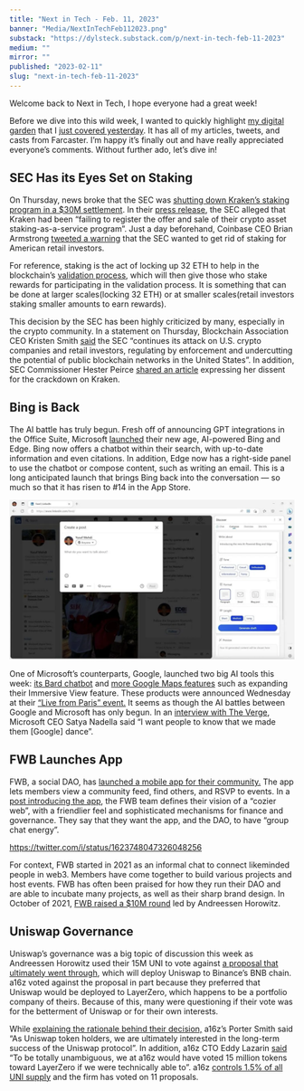 ```yaml
---
title: "Next in Tech - Feb. 11, 2023"
banner: "Media/NextInTechFeb112023.png"
substack: "https://dylsteck.substack.com/p/next-in-tech-feb-11-2023"
medium: ""
mirror: ""
published: "2023-02-11"
slug: "next-in-tech-feb-11-2023"
---
```

Welcome back to Next in Tech, I hope everyone had a great week!

Before we dive into this wild week, I wanted to quickly highlight [my digital garden](https://dylansteck.com) that I [just covered yesterday](https://dylsteck.substack.com/p/building-a-digital-garden). It has all of my articles, tweets, and casts from Farcaster. I’m happy it’s finally out and have really appreciated everyone’s comments. Without further ado, let’s dive in!

## SEC Has its Eyes Set on Staking

On Thursday, news broke that the SEC was [shutting down Kraken’s staking program in a $30M settlement](https://www.bloomberg.com/news/articles/2023-02-09/crypto-exchange-kraken-ends-staking-program-in-sec-settlement). In their [press release](https://www.sec.gov/news/press-release/2023-25), the SEC alleged that Kraken had been “failing to register the offer and sale of their crypto asset staking-as-a-service program”. Just a day beforehand, Coinbase CEO Brian Armstrong [tweeted a warning](https://twitter.com/brian_armstrong/status/1623459203150131201) that the SEC wanted to get rid of staking for American retail investors.

For reference, staking is the act of locking up 32 ETH to help in the blockchain’s [validation process](https://ethereum.org/en/developers/docs/consensus-mechanisms/pos/#validators), which will then give those who stake rewards for participating in the validation process. It is something that can be done at larger scales(locking 32 ETH) or at smaller scales(retail investors staking smaller amounts to earn rewards).

This decision by the SEC has been highly criticized by many, especially in the crypto community. In a statement on Thursday, Blockchain Association CEO Kristen Smith [said](https://theblockchainassociation.org/blockchain-association-reacts-to-todays-settlement-between-the-sec-and-kraken/) the SEC “continues its attack on U.S. crypto companies and retail investors, regulating by enforcement and undercutting the potential of public blockchain networks in the United States”. In addition, SEC Commissioner Hester Peirce [shared an article](https://www.sec.gov/news/statement/peirce-statement-kraken-020923) expressing her dissent for the crackdown on Kraken.

## Bing is Back

The AI battle has truly begun. Fresh off of announcing GPT integrations in the Office Suite, Microsoft [launched](https://blogs.microsoft.com/blog/2023/02/07/reinventing-search-with-a-new-ai-powered-microsoft-bing-and-edge-your-copilot-for-the-web/) their new age, AI-powered Bing and Edge. Bing now offers a chatbot within their search, with up-to-date information and even citations. In addition, Edge now has a right-side panel to use the chatbot or compose content, such as writing an email. This is a long anticipated launch that brings Bing back into the conversation — so much so that it has risen to #14 in the App Store.

![New Bing](Media/NewBing.png)

One of Microsoft’s counterparts, Google, launched two big AI tools this week: [its Bard chatbot](https://blog.google/technology/ai/bard-google-ai-search-updates/) and [more Google Maps features](https://www.computerworld.com/article/3687224/google-maps-gets-more-immersive-live-views-even-from-above.html) such as expanding their Immersive View feature. These products were announced Wednesday at their [“Live from Paris” event.](https://www.youtube.com/watch?v=yLWXJ22LUEc) It seems as though the AI battles between Google and Microsoft has only begun. In an [interview with The Verge](https://www.youtube.com/watch?v=QinFy0RFDr8), Microsoft CEO Satya Nadella said “I want people to know that we made them [Google] dance”.

## FWB Launches App

FWB, a social DAO, has [launched a mobile app for their community.](https://app.fwb.help/) The app lets members view a community feed, find others, and RSVP to events. In a [post introducing the app](https://www.fwb.help/editorial/introducing-fwb-social-platform), the FWB team defines their vision of a “cozier web”, with a friendlier feel and sophisticated mechanisms for finance and governance. They say that they want the app, and the DAO, to have “group chat energy”.

https://twitter.com/i/status/1623748047326048256

For context, FWB started in 2021 as an informal chat to connect likeminded people in web3. Members have come together to build various projects and host events. FWB has often been praised for how they run their DAO and are able to incubate many projects, as well as their sharp brand design. In October of 2021, [FWB raised a $10M round](https://fwb.mirror.xyz/PW77qpj2pnP9cjR5QDTa8fizBjtkSXvJqxD8k2TIcUQ) led by Andreessen Horowitz.

## Uniswap Governance

Uniswap’s governance was a big topic of discussion this week as Andreessen Horowitz used their 15M UNI to vote against [a proposal that ultimately went through](https://www.tally.xyz/gov/uniswap/proposal/31), which will deploy Uniswap to Binance’s BNB chain. a16z voted against the proposal in part because they preferred that Uniswap would be deployed to LayerZero, which happens to be a portfolio company of theirs. Because of this, many were questioning if their vote was for the betterment of Uniswap or for their own interests.

While [explaining the rationale behind their decision,](https://gov.uniswap.org/t/rfc-update-deploy-uniswap-v3-1-0-3-0-05-0-01-on-bnb-chain-binance/19734/88) a16z’s Porter Smith said “As Uniswap token holders, we are ultimately interested in the long-term success of the Uniswap protocol”. In addition, a16z CTO Eddy Lazarin [said](https://gov.uniswap.org/t/rfc-update-deploy-uniswap-v3-1-0-3-0-05-0-01-on-bnb-chain-binance/19734/78) “To be totally unambiguous, we at a16z would have voted 15 million tokens toward LayerZero if we were technically able to”. a16z [controls 1.5% of all UNI supply](https://twitter.com/ArkhamIntel/status/1623012412067827712) and the firm has voted on 11 proposals.